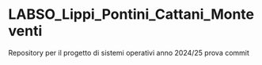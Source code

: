 # LABSO_Lippi_Pontini_Cattani_Monteventi
Repository per il progetto di sistemi operativi anno 2024/25
prova commit